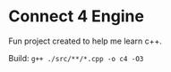 # Connect 4 Engine

Fun project created to help me learn c++.

Build: `g++ ./src/**/*.cpp -o c4 -O3`
